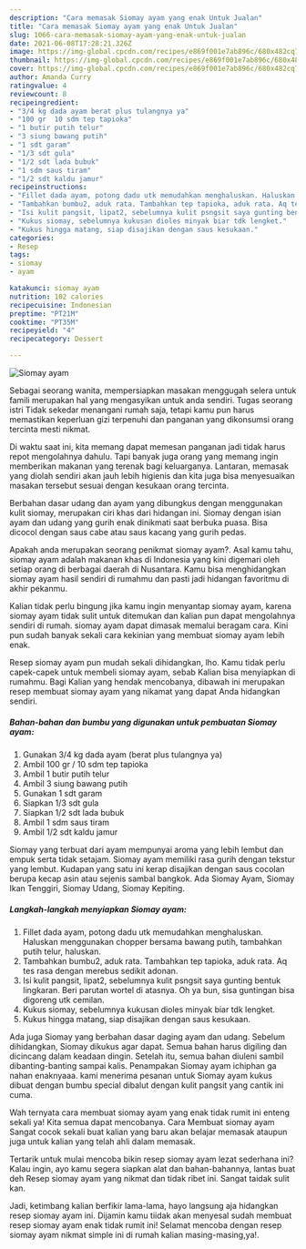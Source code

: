 ```yaml
---
description: "Cara memasak Siomay ayam yang enak Untuk Jualan"
title: "Cara memasak Siomay ayam yang enak Untuk Jualan"
slug: 1066-cara-memasak-siomay-ayam-yang-enak-untuk-jualan
date: 2021-06-08T17:28:21.326Z
image: https://img-global.cpcdn.com/recipes/e869f001e7ab896c/680x482cq70/siomay-ayam-foto-resep-utama.jpg
thumbnail: https://img-global.cpcdn.com/recipes/e869f001e7ab896c/680x482cq70/siomay-ayam-foto-resep-utama.jpg
cover: https://img-global.cpcdn.com/recipes/e869f001e7ab896c/680x482cq70/siomay-ayam-foto-resep-utama.jpg
author: Amanda Curry
ratingvalue: 4
reviewcount: 8
recipeingredient:
- "3/4 kg dada ayam berat plus tulangnya ya"
- "100 gr  10 sdm tep tapioka"
- "1 butir putih telur"
- "3 siung bawang putih"
- "1 sdt garam"
- "1/3 sdt gula"
- "1/2 sdt lada bubuk"
- "1 sdm saus tiram"
- "1/2 sdt kaldu jamur"
recipeinstructions:
- "Fillet dada ayam, potong dadu utk memudahkan menghaluskan. Haluskan menggunakan chopper bersama bawang putih, tambahkan putih telur, haluskan."
- "Tambahkan bumbu2, aduk rata. Tambahkan tep tapioka, aduk rata. Aq tes rasa dengan merebus sedikit adonan."
- "Isi kulit pangsit, lipat2, sebelumnya kulit psngsit saya gunting bentuk lingkaran. Beri parutan wortel di atasnya. Oh ya bun, sisa guntingan bisa digoreng utk cemilan."
- "Kukus siomay, sebelumnya kukusan dioles minyak biar tdk lengket."
- "Kukus hingga matang, siap disajikan dengan saus kesukaan."
categories:
- Resep
tags:
- siomay
- ayam

katakunci: siomay ayam 
nutrition: 102 calories
recipecuisine: Indonesian
preptime: "PT21M"
cooktime: "PT35M"
recipeyield: "4"
recipecategory: Dessert

---
```



![Siomay ayam](https://img-global.cpcdn.com/recipes/e869f001e7ab896c/680x482cq70/siomay-ayam-foto-resep-utama.jpg)

Sebagai seorang wanita, mempersiapkan masakan menggugah selera untuk famili merupakan hal yang mengasyikan untuk anda sendiri. Tugas seorang istri Tidak sekedar menangani rumah saja, tetapi kamu pun harus memastikan keperluan gizi terpenuhi dan panganan yang dikonsumsi orang tercinta mesti nikmat.

Di waktu  saat ini, kita memang dapat memesan panganan jadi tidak harus repot mengolahnya dahulu. Tapi banyak juga orang yang memang ingin memberikan makanan yang terenak bagi keluarganya. Lantaran, memasak yang diolah sendiri akan jauh lebih higienis dan kita juga bisa menyesuaikan masakan tersebut sesuai dengan kesukaan orang tercinta. 

Berbahan dasar udang dan ayam yang dibungkus dengan menggunakan kulit siomay, merupakan ciri khas dari hidangan ini. Siomay dengan isian ayam dan udang yang gurih enak dinikmati saat berbuka puasa. Bisa dicocol dengan saus cabe atau saus kacang yang gurih pedas.

Apakah anda merupakan seorang penikmat siomay ayam?. Asal kamu tahu, siomay ayam adalah makanan khas di Indonesia yang kini digemari oleh setiap orang di berbagai daerah di Nusantara. Kamu bisa menghidangkan siomay ayam hasil sendiri di rumahmu dan pasti jadi hidangan favoritmu di akhir pekanmu.

Kalian tidak perlu bingung jika kamu ingin menyantap siomay ayam, karena siomay ayam tidak sulit untuk ditemukan dan kalian pun dapat mengolahnya sendiri di rumah. siomay ayam dapat dimasak memalui beragam cara. Kini pun sudah banyak sekali cara kekinian yang membuat siomay ayam lebih enak.

Resep siomay ayam pun mudah sekali dihidangkan, lho. Kamu tidak perlu capek-capek untuk membeli siomay ayam, sebab Kalian bisa menyiapkan di rumahmu. Bagi Kalian yang hendak mencobanya, dibawah ini merupakan resep membuat siomay ayam yang nikamat yang dapat Anda hidangkan sendiri.

<!--inarticleads1-->

##### Bahan-bahan dan bumbu yang digunakan untuk pembuatan Siomay ayam:

1. Gunakan 3/4 kg dada ayam (berat plus tulangnya ya)
1. Ambil 100 gr / 10 sdm tep tapioka
1. Ambil 1 butir putih telur
1. Ambil 3 siung bawang putih
1. Gunakan 1 sdt garam
1. Siapkan 1/3 sdt gula
1. Siapkan 1/2 sdt lada bubuk
1. Ambil 1 sdm saus tiram
1. Ambil 1/2 sdt kaldu jamur


Siomay yang terbuat dari ayam mempunyai aroma yang lebih lembut dan empuk serta tidak setajam. Siomay ayam memiliki rasa gurih dengan tekstur yang lembut. Kudapan yang satu ini kerap disajikan dengan saus cocolan berupa kecap asin atau sejenis sambal bangkok. Ada Siomay Ayam, Siomay Ikan Tenggiri, Siomay Udang, Siomay Kepiting. 

<!--inarticleads2-->

##### Langkah-langkah menyiapkan Siomay ayam:

1. Fillet dada ayam, potong dadu utk memudahkan menghaluskan. Haluskan menggunakan chopper bersama bawang putih, tambahkan putih telur, haluskan.
1. Tambahkan bumbu2, aduk rata. Tambahkan tep tapioka, aduk rata. Aq tes rasa dengan merebus sedikit adonan.
1. Isi kulit pangsit, lipat2, sebelumnya kulit psngsit saya gunting bentuk lingkaran. Beri parutan wortel di atasnya. Oh ya bun, sisa guntingan bisa digoreng utk cemilan.
1. Kukus siomay, sebelumnya kukusan dioles minyak biar tdk lengket.
1. Kukus hingga matang, siap disajikan dengan saus kesukaan.


Ada juga Siomay yang berbahan dasar daging ayam dan udang. Sebelum dihidangkan, Siomay dikukus agar dapat. Semua bahan harus digiling dan dicincang dalam keadaan dingin. Setelah itu, semua bahan diuleni sambil dibanting-banting sampai kalis. Penampakan Siomay ayam ichiphan ga nahan enaknyaaa. kami menerima pesanan untuk Siomay ayam kukus dibuat dengan bumbu special dibalut dengan kulit pangsit yang cantik ini cuma. 

Wah ternyata cara membuat siomay ayam yang enak tidak rumit ini enteng sekali ya! Kita semua dapat mencobanya. Cara Membuat siomay ayam Sangat cocok sekali buat kalian yang baru akan belajar memasak ataupun juga untuk kalian yang telah ahli dalam memasak.

Tertarik untuk mulai mencoba bikin resep siomay ayam lezat sederhana ini? Kalau ingin, ayo kamu segera siapkan alat dan bahan-bahannya, lantas buat deh Resep siomay ayam yang nikmat dan tidak ribet ini. Sangat taidak sulit kan. 

Jadi, ketimbang kalian berfikir lama-lama, hayo langsung aja hidangkan resep siomay ayam ini. Dijamin kamu tiidak akan menyesal sudah membuat resep siomay ayam enak tidak rumit ini! Selamat mencoba dengan resep siomay ayam nikmat simple ini di rumah kalian masing-masing,ya!.

